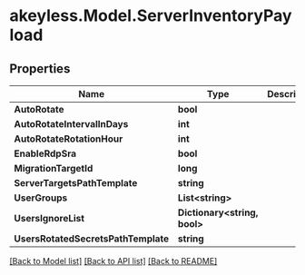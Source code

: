 # akeyless.Model.ServerInventoryPayload

## Properties

Name | Type | Description | Notes
------------ | ------------- | ------------- | -------------
**AutoRotate** | **bool** |  | [optional] 
**AutoRotateIntervalInDays** | **int** |  | [optional] 
**AutoRotateRotationHour** | **int** |  | [optional] 
**EnableRdpSra** | **bool** |  | [optional] 
**MigrationTargetId** | **long** |  | [optional] 
**ServerTargetsPathTemplate** | **string** |  | [optional] 
**UserGroups** | **List&lt;string&gt;** |  | [optional] 
**UsersIgnoreList** | **Dictionary&lt;string, bool&gt;** |  | [optional] 
**UsersRotatedSecretsPathTemplate** | **string** |  | [optional] 

[[Back to Model list]](../README.md#documentation-for-models) [[Back to API list]](../README.md#documentation-for-api-endpoints) [[Back to README]](../README.md)

